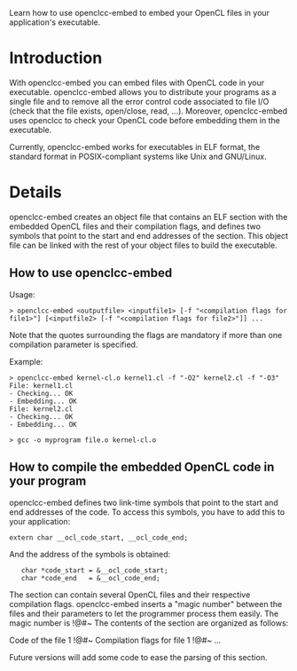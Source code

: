 Learn how to use openclcc-embed to embed your OpenCL files in your application's executable.

# Introduction #

With openclcc-embed you can embed files with OpenCL code in your executable. openclcc-embed allows you to distribute your programs as a single file and to remove all the error control code associated to file I/O (check that the file exists, open/close, read, ...). Moreover, openclcc-embed uses openclcc to check your OpenCL code before embedding them in the executable.

Currently, openclcc-embed works for executables in ELF format, the standard format in POSIX-compliant systems like Unix and GNU/Linux.

# Details #

openclcc-embed creates an object file that contains an ELF section with the embedded OpenCL files and their compilation flags, and defines two symbols that point to the start and end addresses of the section. This object file can be linked with the rest of your object files to build the executable.

## How to use openclcc-embed ##

Usage:
```
> openclcc-embed <outputfile> <inputfile1> [-f "<compilation flags for file1>"] [<inputfile2> [-f "<compilation flags for file2>"]] ...
```

Note that the quotes surrounding the flags are mandatory if more than one compilation parameter is specified.

Example:
```
> openclcc-embed kernel-cl.o kernel1.cl -f "-O2" kernel2.cl -f "-O3"
File: kernel1.cl
- Checking... OK
- Embedding... OK
File: kernel2.cl
- Checking... OK
- Embedding... OK

> gcc -o myprogram file.o kernel-cl.o
```

## How to compile the embedded OpenCL code in your program ##

openclcc-embed defines two link-time symbols that point to the start and end addresses of the code. To access this symbols, you have to add this to your application:

```
extern char __ocl_code_start, __ocl_code_end;
```

And the address of the symbols is obtained:

```
   char *code_start = &__ocl_code_start;
   char *code_end   = &__ocl_code_end;
```

The section can contain several OpenCL files and their respective compilation flags. openclcc-embed inserts a "magic number" between the files and their parameters to let the programmer process them easily. The magic number is !@#~ The contents of the section are organized as follows:

Code of the file 1 !@#~ Compilation flags for file 1 !@#~ ...

Future versions will add some code to ease the parsing of this section.